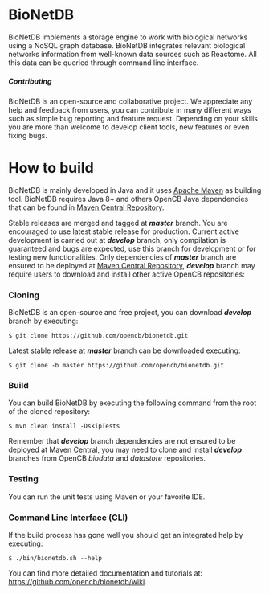 # BioNetDB

BioNetDB implements a storage engine to work with biological networks using a NoSQL graph database. BioNetDB integrates relevant biological networks information from well-known data sources such as Reactome. All this data can be queried through command line interface.


##### Contributing
BioNetDB is an open-source and collaborative project. We appreciate any help and feedback from users, you can contribute in many different ways such as simple bug reporting and feature request. Depending on your skills you are more than welcome to develop client tools, new features or even fixing bugs.

# How to build 
BioNetDB is mainly developed in Java and it uses [Apache Maven](http://maven.apache.org/) as building tool. BioNetDB requires Java 8+ and others OpenCB Java dependencies that can be found in [Maven Central Repository](http://search.maven.org/).

Stable releases are merged and tagged at **_master_** branch. You are encouraged to use latest stable release for production. Current active development is carried out at **_develop_** branch, only compilation is guaranteed and bugs are expected, use this branch for development or for testing new functionalities. Only dependencies of **_master_** branch are ensured to be deployed at [Maven Central Repository](http://search.maven.org/), **_develop_** branch may require users to download and install other active OpenCB repositories:

### Cloning
BioNetDB is an open-source and free project, you can download **_develop_** branch by executing:

    $ git clone https://github.com/opencb/bionetdb.git

Latest stable release at **_master_** branch can be downloaded executing:

    $ git clone -b master https://github.com/opencb/bionetdb.git

### Build
You can build BioNetDB by executing the following command from the root of the cloned repository:
  
    $ mvn clean install -DskipTests
    
Remember that **_develop_** branch dependencies are not ensured to be deployed at Maven Central, you may need to clone and install **_develop_** branches from OpenCB _biodata_ and _datastore_ repositories.

### Testing
You can run the unit tests using Maven or your favorite IDE.

### Command Line Interface (CLI)
If the build process has gone well you should get an integrated help by executing:

    $ ./bin/bionetdb.sh --help

You can find more detailed documentation and tutorials at: https://github.com/opencb/bionetdb/wiki.
